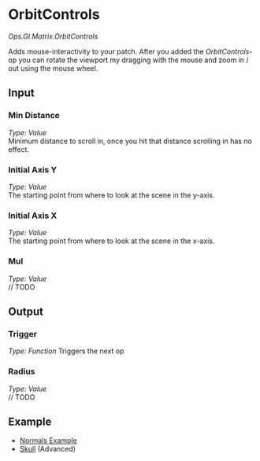 # OrbitControls

*Ops.Gl.Matrix.OrbitControls*  

Adds mouse-interactivity to your patch. After you added the *OrbitControls*-op you can rotate the viewport my dragging with the mouse and zoom in / out using the mouse wheel.

## Input

### Min Distance

*Type: Value*   
Minimum distance to scroll in, once you hit that distance scrolling in has no effect.

### Initial Axis Y

*Type: Value*   
The starting point from where to look at the scene in the y-axis.

### Initial Axis X

*Type: Value*   
The starting point from where to look at the scene in the x-axis.

### Mul

*Type: Value*   
// TODO

## Output

### Trigger

*Type: Function*
Triggers the next op

### Radius

*Type: Value*  
// TODO

## Example

- [Normals Example](https://cables.gl/ui/#/project/5713b6cbf0abed156d70d3f2) 
- [Skull](https://cables.gl/ui/#/project/571ca30ae85104c26c71f946) (Advanced)